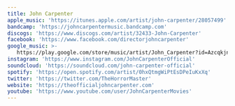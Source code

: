 ```yaml
---
title: John Carpenter
apple_music: 'https://itunes.apple.com/artist/john-carpenter/28057499'
bandcamp: 'https://johncarpentermusic.bandcamp.com'
discogs: 'https://www.discogs.com/artist/32433-John-Carpenter'
facebook: 'https://www.facebook.com/directorjohncarpenter'
google_music: >-
   https://play.google.com/store/music/artist/John_Carpenter?id=Azcqkjn2bdmq7od7t4dktb2gwom
instagram: 'https://www.instagram.com/JohnCarpenterOfficial'
soundcloud: 'https://soundcloud.com/john-carpenter-official'
spotify: 'https://open.spotify.com/artist/0hxQtmgWiPtEsDPeIuKxXq'
twitter: 'https://twitter.com/TheHorrorMaster'
website: 'https://theofficialjohncarpenter.com'
youtube: 'https://www.youtube.com/user/JohnCarpenterMovies'
---
```

